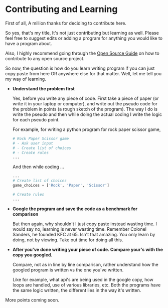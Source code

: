# Contributing and Learning

First of all, A million thanks for deciding to contribute here.

So yes, that's my title, It's not just contributing but learning as well. Please feel free to suggest edits or adding a program for anything you would like to have a program about.

Also, I highly recommend going through the [Open Source Guide](https://github.com/github/opensource.guide) on how to contribute to any open source project.

So now, the question is how do you learn writing program if you can just copy paste from here OR anywhere else for that matter.
Well, let me tell you my way of learning.
- **Understand the problem first**
  
  Yes, before you write any piece of code. First take a piece of paper (or write it in your laptop or computer), and write out the pseudo code for the problem in points (a rough sketch of the program). The way I do is write the pseudo and then while doing the actual coding I write the logic for each pseudo point.
  
  For example, for writing a python program for rock paper scissor game,
  ```python
  # Rock Paper Scissor game
  # - Ask user input
  # - Create list of choices
  # - Create rules
  ...

  ```
  And then while coding ...
  ```python
  ...
  # Create list of choices
  game_choices = ['Rock', 'Paper', 'Scissor']

  # Create rules
  ...

  ```

- **Google the program and save the code as a benchmark for comparison**
  
  But then again, why shouldn't I just copy paste instead wasting time. I would say no, learning is never wasting time. Remember Colonel Sanders, he founded KFC at 65. Isn't that amazing. You only learn by doing, not by viewing. Take out time for doing all this.
- **After you've done writing your piece of code. Compare your's with the copy you googled.**

  Compare, not as in line by line comparison, rather understand how the googled program is written vs the one you've written.
  
  Like for example, what api's are being used in the google copy, how loops are handled, use of various libraries, etc. Both the programs have the same logic written, the different lies in the way it's written.

More points coming soon.

